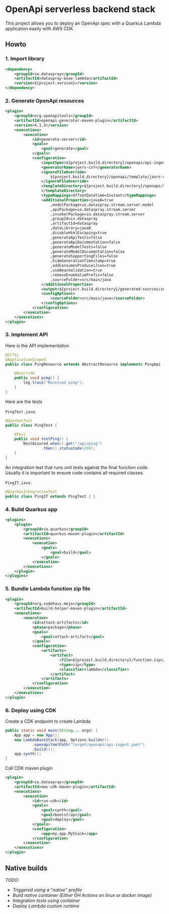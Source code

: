 # OpenApi serverless backend stack

This project allows you to deploy an OpenApi spec with a Quarkus Lambda application easily with AWS CDK.

## Howto

### 1. Import library

```xml
<dependency>
    <groupId>io.dataspray</groupId>
    <artifactId>dataspray-base-lambda</artifactId>
    <version>${project.version}</version>
</dependency>
```

### 2. Generate OpenApi resources

```xml
<plugin>
    <groupId>org.openapitools</groupId>
    <artifactId>openapi-generator-maven-plugin</artifactId>
    <version>4.1.3</version>
    <executions>
        <execution>
            <id>generate-server</id>
            <goals>
                <goal>generate</goal>
            </goals>
            <configuration>
                <inputSpec>${project.build.directory}/openapi/api-ingest.yaml</inputSpec>
                <generatorName>jaxrs-cxf</generatorName>
                <ignoreFileOverride>
                    ${project.build.directory}/openapi/template/jaxrs-cxf/.openapi-generator-ignore
                </ignoreFileOverride>
                <templateDirectory>${project.build.directory}/openapi/template/jaxrs-cxf
                </templateDirectory>
                <typeMappings>OffsetDateTime=Instant</typeMappings>
                <additionalProperties>java8=true
                    ,modelPackage=io.dataspray.stream.server.model
                    ,apiPackage=io.dataspray.stream.server
                    ,invokerPackage=io.dataspray.stream.server
                    ,groupId=io.dataspray
                    ,artifactId=dataspray
                    ,dateLibrary=java8
                    ,disableHtmlEscaping=true
                    ,generateApiTests=false
                    ,generateApiDocumentation=false
                    ,generateModelTests=false
                    ,generateModelDocumentation=false
                    ,generateSupportingFiles=false
                    ,hideGenerationTimestamp=true
                    ,addConsumesProducesJson=true
                    ,useBeanValidation=true
                    ,removeEnumValuePrefix=false
                    ,sourceFolder=src/main/java
                </additionalProperties>
                <output>${project.build.directory}/generated-sources/server</output>
                <configOptions>
                    <sourceFolder>src/main/java</sourceFolder>
                </configOptions>
            </configuration>
        </execution>
    </executions>
</plugin>
```

### 3. Implement API

Here is the API implementation

```java
@Slf4j
@ApplicationScoped
public class PingResource extends AbstractResource implements PingApi {

    @Override
    public void ping() {
        log.trace("Received ping");
    }
}
```

Here are the tests

`PingTest.java`:

```java
@QuarkusTest
public class PingTest {

    @Test
    public void testPing() {
        RestAssured.when().get("/api/ping")
                .then().statusCode(200);
    }
}
```

An integration test that runs unit tests against the final function code. Usually it is important to ensure code
contains all required classes.

`PingIT.java`:

```java
@QuarkusIntegrationTest
public class PingIT extends PingTest { }
```

### 4. Build Quarkus app

```xml
<plugins>
    <plugin>
        <groupId>io.quarkus</groupId>
        <artifactId>quarkus-maven-plugin</artifactId>
        <executions>
            <execution>
                <goals>
                    <goal>build</goal>
                </goals>
            </execution>
        </executions>
    </plugin>
</plugins>
```

### 5. Bundle Lambda function zip file

```xml
<plugin>
    <groupId>org.codehaus.mojo</groupId>
    <artifactId>build-helper-maven-plugin</artifactId>
    <executions>
        <execution>
            <id>attach-artifacts</id>
            <phase>package</phase>
            <goals>
                <goal>attach-artifact</goal>
            </goals>
            <configuration>
                <artifacts>
                    <artifact>
                        <file>${project.build.directory}/function.zip</file>
                        <type>zip</type>
                        <classifier>lambda</classifier>
                    </artifact>
                </artifacts>
            </configuration>
        </execution>
    </executions>
</plugin>
```

### 6. Deploy using CDK

Create a CDK endpoint to create Lambda

```java
public static void main(String... args) {
    App app = new App();
    new LambdaBaseStack(app, Options.builder()
            .openapiYamlPath("target/openapi/api-ingest.yaml")
            .build());
    app.synth();
}
```

Call CDK maven plugin

```xml
<plugin>
    <groupId>io.dataspray</groupId>
    <artifactId>aws-cdk-maven-plugin</artifactId>
    <executions>
        <execution>
            <id>run-cdk</id>
            <goals>
                <goal>synth</goal>
                <goal>bootstrap</goal>
                <goal>deploy</goal>
            </goals>
            <configuration>
                <app>my.app.MyStack</app>
            </configuration>
        </execution>
    </executions>
</plugin>
```

## Native builds

_TODO:_

- _Triggered using a "native" profile_
- _Build native container (Either GH Actions on linux or docker image)_
- _Integration tests using container_
- _Deploy Lambda custom runtime_
